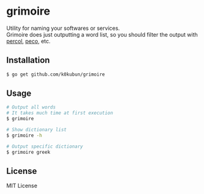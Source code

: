# grimoire

Utility for naming your softwares or services.  
Grimoire does just outputting a word list, so you should filter the output with
[percol](https://github.com/mooz/percol), [peco](https://github.com/peco/peco), etc.

## Installation

```bash
$ go get github.com/k0kubun/grimoire
```

## Usage

```bash
# Output all words
# It takes much time at first execution
$ grimoire

# Show dictionary list
$ grimoire -h

# Output specific dictionary
$ grimoire greek
```

## License

MIT License
